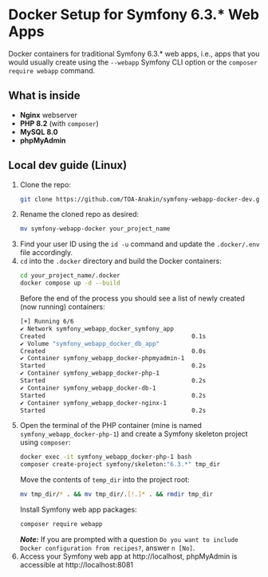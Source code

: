 # Docker Setup for Symfony 6.3.* Web Apps

Docker containers for traditional Symfony 6.3.* web apps, i.e., apps that you would usually create using the `--webapp` Symfony CLI option or the `composer require webapp` command.

## What is inside

- **Nginx** webserver
- **PHP 8.2** (with `composer`)
- **MySQL 8.0**
- **phpMyAdmin**

## Local dev guide (Linux)

1. Clone the repo:
    ```.sh
    git clone https://github.com/TOA-Anakin/symfony-webapp-docker-dev.git
    ```
2. Rename the cloned repo as desired: 
    ```.sh
    mv symfony-webapp-docker your_project_name
    ```
3. Find your user ID using the `id -u` command and update the `.docker/.env` file accordingly.
4. `cd` into the `.docker` directory and build the Docker containers:
    ```.sh
    cd your_project_name/.docker
    docker compose up -d --build
    ```
    Before the end of the process you should see a list of newly created (now running) containers:
    ```.sh
    [+] Running 6/6
    ✔ Network symfony_webapp_docker_symfony_app
    Created                                         0.1s 
    ✔ Volume "symfony_webapp_docker_db_app"
    Created                                         0.0s 
    ✔ Container symfony_webapp_docker-phpmyadmin-1
    Started                                         0.2s 
    ✔ Container symfony_webapp_docker-php-1
    Started                                         0.2s 
    ✔ Container symfony_webapp_docker-db-1
    Started                                         0.2s 
    ✔ Container symfony_webapp_docker-nginx-1
    Started                                         0.2s 
    ```
5. Open the terminal of the PHP container (mine is named `symfony_webapp_docker-php-1`) and create a Symfony skeleton project using `composer`:
    ```.sh
    docker exec -it symfony_webapp_docker-php-1 bash
    composer create-project symfony/skeleton:"6.3.*" tmp_dir
    ```
    Move the contents of `temp_dir` into the project root:
    ```.sh
    mv tmp_dir/* . && mv tmp_dir/.[!.]* . && rmdir tmp_dir
    ```
    Install Symfony web app packages:
    ```.sh
    composer require webapp
    ```
    ***Note:*** If you are prompted with a question `Do you want to include Docker configuration from recipes?`, answer `n [No]`.
6. Access your Symfony web app at http://localhost, phpMyAdmin is accessible at http://localhost:8081

